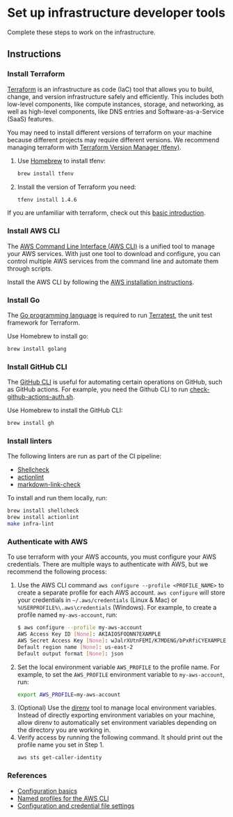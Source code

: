 # Set up infrastructure developer tools

Complete these steps to work on the infrastructure.

## Instructions

### Install Terraform

[Terraform](https://www.terraform.io/) is an infrastructure as code (IaC) tool that allows you to build, change, and version infrastructure safely and efficiently. This includes both low-level components, like compute instances, storage, and networking, as well as high-level components, like DNS entries and Software-as-a-Service (SaaS) features.

You may need to install different versions of terraform on your machine because different projects may require different versions. We recommend managing terraform with [Terraform Version Manager (tfenv)](https://github.com/tfutils/tfenv).

1. Use [Homebrew](https://brew.sh/) to install tfenv:
    ```bash
    brew install tfenv
    ```
2. Install the version of Terraform you need:
    ```bash
    tfenv install 1.4.6
    ```

If you are unfamiliar with terraform, check out this [basic introduction](./intro-to-terraform.md).

### Install AWS CLI

The [AWS Command Line Interface (AWS CLI)](https://aws.amazon.com/cli/) is a unified tool to manage your AWS services. With just one tool to download and configure, you can control multiple AWS services from the command line and automate them through scripts.

Install the AWS CLI by following the [AWS installation instructions](https://docs.aws.amazon.com/cli/latest/userguide/getting-started-install.html).

### Install Go

The [Go programming language](https://go.dev/dl/) is required to run [Terratest](https://terratest.gruntwork.io/), the unit test framework for Terraform.

Use Homebrew to install go:

```bash
brew install golang
```

### Install GitHub CLI

The [GitHub CLI](https://cli.github.com/) is useful for automating certain operations on GitHub, such as GitHub actions. For example, you need the Github CLI to run [check-github-actions-auth.sh](/bin/check-github-actions-auth.sh).

Use Homebrew to install the GitHub CLI:

```bash
brew install gh
```

### Install linters

The following linters are run as part of the CI pipeline:

* [Shellcheck](https://github.com/koalaman/shellcheck)
* [actionlint](https://github.com/rhysd/actionlint)
* [markdown-link-check](https://github.com/tcort/markdown-link-check)

To install and run them locally, run:

```bash
brew install shellcheck
brew install actionlint
make infra-lint
```

### Authenticate with AWS

To use terraform with your AWS accounts, you must configure your AWS credentials. There are multiple ways to authenticate with AWS, but we recommend the following process:

1. Use the AWS CLI command `aws configure --profile <PROFILE_NAME>` to create a separate profile for each AWS account. `aws configure` will store your credentials in `~/.aws/credentials` (Linux & Mac) or `%USERPROFILE%\.aws\credentials` (Windows). For example, to create a profile named `my-aws-account`, run:
    ```bash
    $ aws configure --profile my-aws-account
    AWS Access Key ID [None]: AKIAIOSFODNN7EXAMPLE
    AWS Secret Access Key [None]: wJalrXUtnFEMI/K7MDENG/bPxRfiCYEXAMPLEKEY
    Default region name [None]: us-east-2
    Default output format [None]: json
    ```
2. Set the local environment variable `AWS_PROFILE` to the profile name. For example, to set the `AWS_PROFILE` environment variable to `my-aws-account`, run:
   ```bash
   export AWS_PROFILE=my-aws-account
   ```
3. (Optional) Use the [direnv](https://direnv.net/) tool to manage local environment variables. Instead of directly exporting environment variables on your machine, allow direnv to automatically set environment variables depending on the directory you are working in.
4. Verify access by running the following command. It should print out the profile name you set in Step 1.
    ```bash
    aws sts get-caller-identity
    ```

### References

- [Configuration basics][1]
- [Named profiles for the AWS CLI][2]
- [Configuration and credential file settings][3]

[1]: https://docs.aws.amazon.com/cli/latest/userguide/cli-configure-quickstart.html
[2]: https://docs.aws.amazon.com/cli/latest/userguide/cli-configure-profiles.html
[3]: https://docs.aws.amazon.com/cli/latest/userguide/cli-configure-files.html
